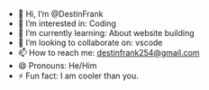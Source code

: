 - 👋 Hi, I’m @DestinFrank
- 👀 I’m interested in: Coding
- 🌱 I’m currently learning: About website building
- 💞️ I’m looking to collaborate on: vscode
- 📫 How to reach me: destinfrank254@gmail.com
- 😄 Pronouns: He/Him
- ⚡ Fun fact: I am cooler than you.

<!---
DestinFrank/DestinFrank is a ✨ special ✨ repository because its `README.md` (this file) appears on your GitHub profile.
You can click the Preview link to take a look at your changes.
--->
